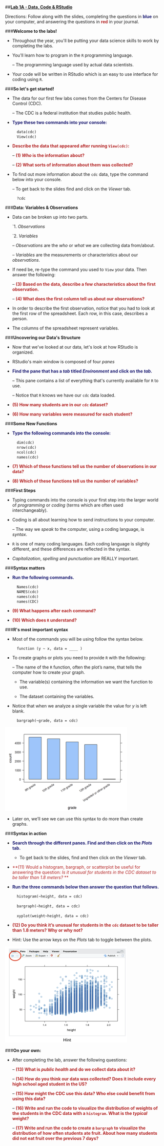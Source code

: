 ##**<u>Lab 1A - Data, Code & RStudio</u>**

Directions: Follow along with the slides, completing the questions in <span style="color:midnightblue;">**blue**</span> on your computer, and answering the questions in <span style="color:firebrick;">**red**</span> in your journal.

###**Welcome to the labs!**

* Throughout the year, you'll be putting your data science skills to work by completing the labs.

* You'll learn how to program in the ```R``` programming language.

    – The programming language used by actual data scientists.

* Your code will be written in RStudio which is an easy to use interface for coding using ```R```.

###**So let's get started!**

* The data for our first few labs comes from the Centers for Disease Control (CDC).

    – The CDC is a federal institution that studies public health.

* <span style="color:midnightblue;">**Type these two commands into your console:**</span>

        data(cdc)
        View(cdc)


* <span style="color:firebrick;">**Describe the data that appeared after running ```View(cdc)```:**</span>

    – <span style="color:firebrick;">**(1) *Who* is the information about?**</span>

    – <span style="color:firebrick;">**(2) What sorts of information about them was collected?**</span>

* To find out more information about the ```cdc``` data, type the command below into your console.

    – To get back to the slides find and click on the *Viewer* tab.

        ?cdc

###**Data: Variables & Observations**

* Data can be broken up into two parts.

    `1. *Observations*

    `2. *Variables*

    – *Observations* are the *who* or *what* we are collecting data from/about.

    – *Variables* are the measurements or characteristics about our *observations*.

* If need be, re-type the command you used to ```View``` your data. Then answer the following:

    – <span style="color:firebrick;">**(3) Based on the data, describe a few characteristics about the first observation.**</span>

    – <span style="color:firebrick;">**(4) What does the first column tell us about our observations?**</span>

* In order to describe the first observation, notice that you had to look at the first row of the spreadsheet. Each row, in this case, describes a person.

* The columns of the spreadsheet represent variables.

###**Uncovering our Data's Structure**

* Now that we've looked at our data, let's look at how RStudio is organized.

* RStudio's main window is composed of four *panes*

* <span style="color:midnightblue;">**Find the pane that has a *tab* titled *Environment* and click on the *tab*.**</span>

    – This pane contains a list of everything that's currently available for ```R``` to use.

    – Notice that ```R``` knows we have our ```cdc``` data loaded.

* <span style="color:firebrick;">**(5) How many students are in our ```cdc``` dataset?**</span>

* <span style="color:firebrick;">**(6) How many variables were measured for each student?**</span>

###**Some New Functions**

* <span style="color:midnightblue;">**Type the following commands into the console:**</span>

        dim(cdc)
        nrow(cdc)
        ncol(cdc)
        names(cdc)

* <span style="color:firebrick;">**(7) Which of these functions tell us the number of observations in our data?**</span>

* <span style="color:firebrick;">**(8) Which of these functions tell us the number of variables?**</span>

###**First Steps**

* Typing commands into the console is your first step into the larger world of *programming* or
*coding* (terms which are often used interchangeably).

* Coding is all about learning how to send instructions to your computer.

    – The way we *speak* to the computer, using a coding language, is *syntax*.

* ```R``` is one of many coding languages. Each coding language is slightly different, and these differences are reflected in the syntax.    

* *Capitalization*, *spelling* and *punctuation* are REALLY important.

###**Syntax matters**

* <span style="color:midnightblue;">**Run the following commands.**</span>

        Names(cdc)
        NAMES(cdc)
        names(cdc)
        names(CDC)

* <span style="color:firebrick;">**(9) What happens after each command?** </span>

* <span style="color:firebrick;">**(10) Which does ```R``` understand?**</span>

###**R's most important syntax**

* Most of the commands you will be using follow the syntax below.

        function (y ~ x, data = ____ )

* To create graphs or plots you need to provide ```R``` with the following:

    – The name of the ```R``` function, often the plot’s name, that tells the computer how to create your graph.

    - The variable(s) containing the information we want the function to use.

    - The dataset containing the variables.

* Notice that when we analyze a single variable the value for *y* is left blank.

        bargraph(~grade, data = cdc)

<img src="../../img/lab1a_slide9.png" style="width:400px;height:275px;"/>

* Later on, we’ll see we can use this syntax to do more than create graphs.

###**Syntax in action**

* <span style="color:midnightblue;">**Search through the different panes. Find and then click on the *Plots* tab.**</span>

    - To get back to the slides, find and then click on the *Viewer* tab.

* <span style="color:firebrick;">**(11) Would a histogram, bargraph, or scatterplot be useful for answering the question: *Is it unusual for students in the CDC dataset to be taller than 1.8 meters?* **</span>

* <span style="color:midnightblue;">**Run the three commands below then answer the question that follows.**</span>

        histogram(~height, data = cdc)

        bargraph(~height, data = cdc)

        xyplot(weight~height, data = cdc)

* <span style="color:firebrick;">**(12) Do you think it’s unusual for students in the ```cdc``` dataset to be taller than 1.8 meters? Why or why not?**</span>

* Hint: Use the arrow keys on the *Plots* tab to toggle between the plots.

<img src="../../img/lab1a_slide10.png" style="width:400px;height:315px;"/>

###**On your own:**

* After completing the lab, answer the following questions:

    – <span style="color:firebrick;">**(13) What is *public health* and do we collect data about it?**</span>

    – <span style="color:firebrick;">**(14) How do you think our data was collected? Does it include every high school aged student in the US?** </span>

    – <span style="color:firebrick;">**(15) How might the CDC use this data? Who else could benefit from using this data?**</span>

    – <span style="color:firebrick;">**(16) Write and run the code to visualize the distribution of weights of the students in the CDC data with a ```histogram```. What is the *typical* weight?**</span>

    – <span style="color:firebrick;">**(17) Write and run the code to create a ```bargraph``` to visualize the distribution of how often students ate fruit. About how many students did not eat fruit over the previous 7 days?**</span>